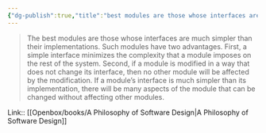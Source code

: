 ```yaml
---
{"dg-publish":true,"title":"best modules are those whose interfaces are much simpler than their implementations","tags":["quotes"],"date":"2023-05-10T09:23:53+04:00","modified_at":"2023-08-11T15:06:19+03:00","alias":"best modules are those whose interfaces are much simpler than their implementations","dg-path":"/quotes/202305100923.md","permalink":"/quotes/202305100923/","dgPassFrontmatter":true}
---
```



> The best modules are those whose interfaces are much simpler than their implementations. Such modules have two advantages. First, a simple interface minimizes the complexity that a module imposes on the rest of the system. Second, if a module is modified in a way that does not change its interface, then no other module will be affected by the modification. If a module’s interface is much simpler than its implementation, there will be many aspects of the module that can be changed without affecting other modules.

Link:: [[Openbox/books/A Philosophy of Software Design|A Philosophy of Software Design]]
